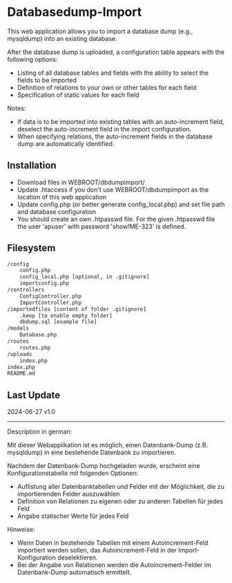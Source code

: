 Databasedump-Import
====================

This web application allows you to import a database dump (e.g., mysqldump) into an existing database.

After the database dump is uploaded, a configuration table appears with the following options:
* Listing of all database tables and fields with the ability to select the fields to be imported
* Definition of relations to your own or other tables for each field
* Specification of static values for each field

Notes:
* If data is to be imported into existing tables with an auto-increment field, deselect the auto-increment field in the import configuration.
* When specifying relations, the auto-increment fields in the database dump are automatically identified.


Installation
------------
* Download files in WEBROOT/dbdumpimport/
* Update .htaccess if you don't use WEBROOT/dbdumpimport as the location of this web application
* Update config.php (or better generate config_local.php) and set file path and database configuration
* You should create an own .htpasswd file. For the given .htpasswd file the user 'apuser' with password 'show!ME-323' is defined.

Filesystem
----------
```bash
/config
    config.php
    config_local.php [optional, in .gitignore]
    importconfig.php
/controllers
    ConfigController.php
    ImportController.php
/importedfiles [content of folder .gitignore]
    .keep [to enable empty folder]
    dbdump.sql [example file]
/models
    Database.php
/routes
    routes.php
/uploads
    index.php
index.php
README.md
```


Last Update
-----------
2024-06-27 v1.0



---

Description in german:

Mit dieser Webapplikation ist es möglich, einen Datenbank-Dump (z.B. mysqldump) in eine bestehende Datenbank zu importieren.

Nachdem der Datenbank-Dump hochgeladen wurde, erscheint eine Konfigurationstabelle mit folgenden Optionen:
* Auflistung aller Datenbanktabellen und Felder mit der Möglichkeit, die zu importierenden Felder auszuwählen
* Definition von Relationen zu eigenen oder zu anderen Tabellen für jedes Feld
* Angabe statischer Werte für jedes Feld

Hinweise:
* Wenn Daten in bestehende Tabellen mit einem Autoincrement-Feld importiert werden sollen, das Autoincrement-Feld in der Import-Konfiguration deselektieren.
* Bei der Angabe von Relationen werden die Autoincrement-Felder im Datenbank-Dump automatisch ermittelt.
